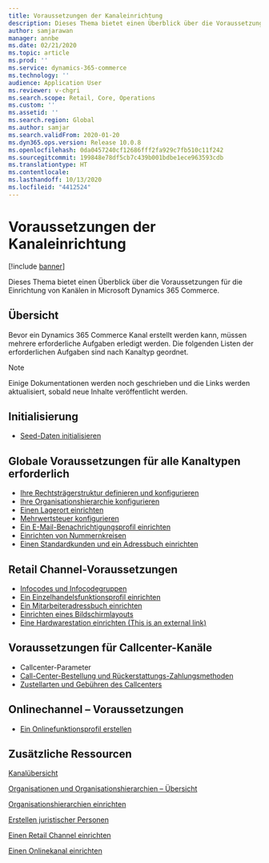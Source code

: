 ```yaml
---
title: Voraussetzungen der Kanaleinrichtung
description: Dieses Thema bietet einen Überblick über die Voraussetzungen für die Einrichtung von Kanälen in Microsoft Dynamics 365 Commerce.
author: samjarawan
manager: annbe
ms.date: 02/21/2020
ms.topic: article
ms.prod: ''
ms.service: dynamics-365-commerce
ms.technology: ''
audience: Application User
ms.reviewer: v-chgri
ms.search.scope: Retail, Core, Operations
ms.custom: ''
ms.assetid: ''
ms.search.region: Global
ms.author: samjar
ms.search.validFrom: 2020-01-20
ms.dyn365.ops.version: Release 10.0.8
ms.openlocfilehash: 0da0457240cf12686fff2fa929c7fb510c11f242
ms.sourcegitcommit: 199848e78df5cb7c439b001bdbe1ece963593cdb
ms.translationtype: HT
ms.contentlocale: 
ms.lasthandoff: 10/13/2020
ms.locfileid: "4412524"
---
```

# <a name="channel-setup-prerequisites"></a>Voraussetzungen der Kanaleinrichtung


[!include [banner](includes/banner.md)]

Dieses Thema bietet einen Überblick über die Voraussetzungen für die Einrichtung von Kanälen in Microsoft Dynamics 365 Commerce.

## <a name="overview"></a>Übersicht

Bevor ein Dynamics 365 Commerce Kanal erstellt werden kann, müssen mehrere erforderliche Aufgaben erledigt werden. Die folgenden Listen der erforderlichen Aufgaben sind nach Kanaltyp geordnet.

> [!NOTE]
> Einige Dokumentationen werden noch geschrieben und die Links werden aktualisiert, sobald neue Inhalte veröffentlicht werden.

## <a name="initialization"></a>Initialisierung

- [Seed-Daten initialisieren](enable-configure-retail-functionality.md)

## <a name="global-prerequisities-required-for-all-channel-types"></a>Globale Voraussetzungen für alle Kanaltypen erforderlich

- [Ihre Rechtsträgerstruktur definieren und konfigurieren](channels-legal-entities.md) 
- [Ihre Organisationshierarchie konfigurieren](channels-org-hierarchies.md)
- [Einen Lagerort einrichten](channels-setup-warehouse.md)
- [Mehrwertsteuer konfigurieren](../finance/general-ledger/indirect-taxes-overview.md?toc=/dynamics365/commerce/toc.json)
- [Ein E-Mail-Benachrichtigungsprofil einrichten](email-notification-profiles.md)
- [Einrichten von Nummernkreisen](../fin-ops-core/fin-ops/organization-administration/number-sequence-overview.md?toc=/dynamics365/commerce/toc.json)
- [Einen Standardkunden und ein Adressbuch einrichten](default-customer.md)
<!--
- [Configure commerce parameters](commerce-parameters.md)
-->

## <a name="retail-channel-prerequisites"></a>Retail Channel-Voraussetzungen

- [Infocodes und Infocodegruppen](info-codes-retail.md)
- [Ein Einzelhandelsfunktionsprofil einrichten](retail-functionality-profile.md)
- [Ein Mitarbeiteradressbuch einrichten](new-address-book.md)
- [Einrichten eines Bildschirmlayouts](pos-screen-layouts.md)
- [Eine Hardwarestation einrichten (This is an external link)](https://docs.microsoft.com/de-de/dynamics365/supply-chain/commerce/retail-hardware-station-configuration-installation)

## <a name="call-center-channel-prerequisites"></a>Voraussetzungen für Callcenter-Kanäle

- Callcenter-Parameter
- [Call-Center-Bestellung und Rückerstattungs-Zahlungsmethoden](work-with-payments.md)
- [Zustellarten und Gebühren des Callcenters](configure-call-center-delivery.md)

## <a name="online-channel-prerequisites"></a>Onlinechannel – Voraussetzungen

- [Ein Onlinefunktionsprofil erstellen](online-functionality-profile.md)

## <a name="additional-resources"></a>Zusätzliche Ressourcen

[Kanalübersicht](channels-overview.md)

[Organisationen und Organisationshierarchien – Übersicht](../fin-ops-core/fin-ops/organization-administration/organizations-organizational-hierarchies.md?toc=/dynamics365/commerce/toc.json)

[Organisationshierarchien einrichten](channels-org-hierarchies.md)

[Erstellen juristischer Personen](channels-legal-entities.md)

[Einen Retail Channel einrichten](channel-setup-retail.md)
    
[Einen Onlinekanal einrichten](channel-setup-online.md)
